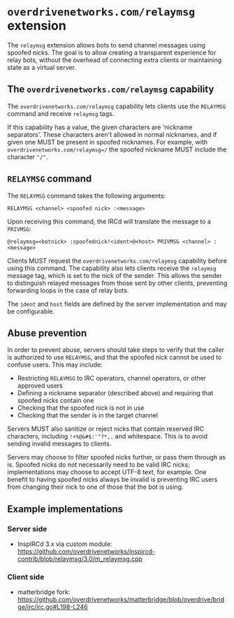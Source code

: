 # `overdrivenetworks.com/relaymsg` extension

The `relaymsg` extension allows bots to send channel messages using spoofed nicks. The goal is to allow creating a transparent experience for relay bots, without the overhead of connecting extra clients or maintaining state as a virtual server.

## The `overdrivenetworks.com/relaymsg` capability

The `overdrivenetworks.com/relaymsg` capability lets clients use the `RELAYMSG` command and receive `relaymsg` tags.

If this capability has a value, the given characters are 'nickname separators'. These characters aren't allowed in normal nicknames, and if given one MUST be present in spoofed nicknames. For example, with `overdrivenetworks.com/relaymsg=/` the spoofed nickname MUST include the character `"/"`.

## `RELAYMSG` command

The `RELAYMSG` command takes the following arguments:

```
RELAYMSG <channel> <spoofed nick> :<message>
```

Upon receiving this command, the IRCd will translate the message to a `PRIVMSG`:

```
@relaymsg=<botnick> :spoofednick!<ident>@<host> PRIVMSG <channel> :<message>
```

Clients MUST request the `overdrivenetworks.com/relaymsg` capability before using this command. The capability also lets clients receive the `relaymsg` message tag, which is set to the nick of the sender. This allows the sender to distinguish relayed messages from those sent by other clients, preventing forwarding loops in the case of relay bots.

The `ident` and `host` fields are defined by the server implementation and may be configurable.

## Abuse prevention

In order to prevent abuse, servers should take steps to verify that the caller is authorized to use `RELAYMSG`, and that the spoofed nick cannot be used to confuse users. This may include:

- Restricting `RELAYMSG` to IRC operators, channel operators, or other approved users
- Defining a nickname separator (described above) and requiring that spoofed nicks contain one
- Checking that the spoofed nick is not in use
- Checking that the sender is in the target channel

Servers MUST also sanitize or reject nicks that contain reserved IRC characters, including `!+%@&#$:'"?*,.` and whitespace. This is to avoid sending invalid messages to clients.

Servers may choose to filter spoofed nicks further, or pass them through as is. Spoofed nicks do not necessarily need to be valid IRC nicks; implementations may choose to accept UTF-8 text, for example. One benefit to having spoofed nicks always be invalid is preventing IRC users from changing their nick to one of those that the bot is using.

## Example implementations

### Server side

- InspIRCd 3.x via custom module: https://github.com/overdrivenetworks/inspircd-contrib/blob/relaymsg/3.0/m_relaymsg.cpp

### Client side

- matterbridge fork: https://github.com/overdrivenetworks/matterbridge/blob/overdrive/bridge/irc/irc.go#L198-L246
